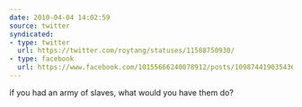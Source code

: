 ```yaml
---
date: 2010-04-04 14:02:59
source: twitter
syndicated:
- type: twitter
  url: https://twitter.com/roytang/statuses/11588750930/
- type: facebook
  url: https://www.facebook.com/10155666240078912/posts/109874419035436
---
```


if you had an army of slaves, what would you have them do?